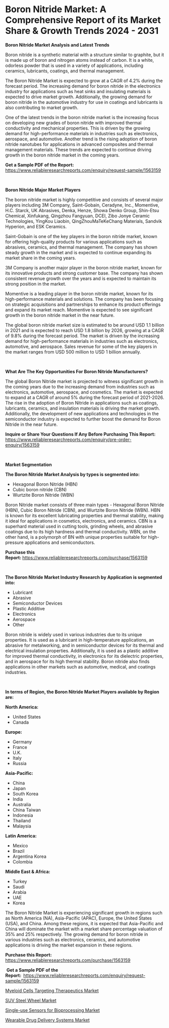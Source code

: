 <p><h1>Boron Nitride Market: A Comprehensive Report of its Market Share & Growth Trends 2024 - 2031</h1></p><p><strong>Boron Nitride Market Analysis and Latest Trends</strong></p>
<p><p>Boron nitride is a synthetic material with a structure similar to graphite, but it is made up of boron and nitrogen atoms instead of carbon. It is a white, odorless powder that is used in a variety of applications, including ceramics, lubricants, coatings, and thermal management.</p><p>The Boron Nitride Market is expected to grow at a CAGR of 4.2% during the forecast period. The increasing demand for boron nitride in the electronics industry for applications such as heat sinks and insulating materials is expected to drive market growth. Additionally, the growing demand for boron nitride in the automotive industry for use in coatings and lubricants is also contributing to market growth.</p><p>One of the latest trends in the boron nitride market is the increasing focus on developing new grades of boron nitride with improved thermal conductivity and mechanical properties. This is driven by the growing demand for high-performance materials in industries such as electronics, aerospace, and automotive. Another trend is the rising adoption of boron nitride nanotubes for applications in advanced composites and thermal management materials. These trends are expected to continue driving growth in the boron nitride market in the coming years.</p></p>
<p><strong>Get a Sample PDF of the Report:&nbsp;</strong> <a href="https://www.reliableresearchreports.com/enquiry/request-sample/1563159">https://www.reliableresearchreports.com/enquiry/request-sample/1563159</a></p>
<p>&nbsp;</p>
<p><strong>Boron Nitride Major Market Players</strong></p>
<p><p>The boron nitride market is highly competitive and consists of several major players including 3M Company, Saint-Gobain, Ceradyne, Inc., Momentive, H.C. Starck, UK Abrasives, Denka, Henze, Showa Denko Group, Shin-Etsu Chemical, Xinfukang, Qingzhou Fangyuan, DCEI, Zibo Jonye Ceramic Technologies, YingKou Liaobin, QingZhouMaTeKeChang Materials, Sandvik Hyperion, and ESK Ceramics.</p><p>Saint-Gobain is one of the key players in the boron nitride market, known for offering high-quality products for various applications such as abrasives, ceramics, and thermal management. The company has shown steady growth in the market and is expected to continue expanding its market share in the coming years. </p><p>3M Company is another major player in the boron nitride market, known for its innovative products and strong customer base. The company has shown consistent revenue growth over the years and is expected to maintain its strong position in the market.</p><p>Momentive is a leading player in the boron nitride market, known for its high-performance materials and solutions. The company has been focusing on strategic acquisitions and partnerships to enhance its product offerings and expand its market reach. Momentive is expected to see significant growth in the boron nitride market in the near future.</p><p>The global boron nitride market size is estimated to be around USD 1.1 billion in 2021 and is expected to reach USD 1.8 billion by 2026, growing at a CAGR of 9.8% during the forecast period. The market is driven by the increasing demand for high-performance materials in industries such as electronics, automotive, and aerospace. Sales revenue for some of the key players in the market ranges from USD 500 million to USD 1 billion annually.</p></p>
<p>&nbsp;</p>
<p><strong>What Are The Key Opportunities For Boron Nitride Manufacturers?</strong></p>
<p><p>The global Boron Nitride market is projected to witness significant growth in the coming years due to the increasing demand from industries such as electronics, automotive, aerospace, and cosmetics. The market is expected to expand at a CAGR of around 5% during the forecast period of 2021-2026. The rise in the adoption of Boron Nitride in applications such as coatings, lubricants, ceramics, and insulation materials is driving the market growth. Additionally, the development of new applications and technologies in the semiconductor industry is expected to further boost the demand for Boron Nitride in the near future.</p></p>
<p><strong>Inquire or Share Your Questions If Any Before Purchasing This Report:</strong> <a href="https://www.reliableresearchreports.com/enquiry/pre-order-enquiry/1563159">https://www.reliableresearchreports.com/enquiry/pre-order-enquiry/1563159</a></p>
<p>&nbsp;</p>
<p><strong>Market Segmentation</strong></p>
<p><strong>The Boron Nitride Market Analysis by types is segmented into:</strong></p>
<p><ul><li>Hexagonal Boron Nitride (HBN)</li><li>Cubic boron nitride (CBN)</li><li>Wurtzite Boron Nitride (WBN)</li></ul></p>
<p><p>Boron Nitride market consists of three main types - Hexagonal Boron Nitride (HBN), Cubic Boron Nitride (CBN), and Wurtzite Boron Nitride (WBN). HBN is known for its excellent lubricating properties and thermal stability, making it ideal for applications in cosmetics, electronics, and ceramics. CBN is a superhard material used in cutting tools, grinding wheels, and abrasive coatings due to its high hardness and thermal conductivity. WBN, on the other hand, is a polymorph of BN with unique properties suitable for high-pressure applications and semiconductors.</p></p>
<p><strong>Purchase this Report:&nbsp;</strong><a href="https://www.reliableresearchreports.com/purchase/1563159">https://www.reliableresearchreports.com/purchase/1563159</a></p>
<p>&nbsp;</p>
<p><strong>The Boron Nitride Market Industry Research by Application is segmented into:</strong></p>
<p><ul><li>Lubricant</li><li>Abrasive</li><li>Semiconductor Devices</li><li>Plastic Additive</li><li>Electronics</li><li>Aerospace</li><li>Other</li></ul></p>
<p><p>Boron nitride is widely used in various industries due to its unique properties. It is used as a lubricant in high-temperature applications, an abrasive for metalworking, and in semiconductor devices for its thermal and electrical insulation properties. Additionally, it is used as a plastic additive for improved thermal conductivity, in electronics for its dielectric properties, and in aerospace for its high thermal stability. Boron nitride also finds applications in other markets such as automotive, medical, and coatings industries.</p></p>
<p>&nbsp;</p>
<p><strong>In terms of Region, the Boron Nitride Market Players available by Region are:</strong></p>
<p>
    <p> <strong> North America: </strong>
        <ul>
            <li>United States</li>
            <li>Canada</li>
        </ul>
        </p> 
    <p> <strong> Europe: </strong>
        <ul>
            <li>Germany</li>
            <li>France</li>
            <li>U.K.</li>
            <li>Italy</li>
            <li>Russia</li>
        </ul>
        </p> 
    <p> <strong> Asia-Pacific: </strong>
        <ul>
            <li>China</li>
            <li>Japan</li>
            <li>South Korea</li>
            <li>India</li>
            <li>Australia</li>
            <li>China Taiwan</li>
            <li>Indonesia</li>
            <li>Thailand</li>
            <li>Malaysia</li>
        </ul>
        </p> 
    <p> <strong> Latin America: </strong>
        <ul>
            <li>Mexico</li>
            <li>Brazil</li>
            <li>Argentina Korea</li>
            <li>Colombia</li>
        </ul>
        </p> 
    <p> <strong> Middle East & Africa: </strong>
        <ul>
            <li>Turkey</li>
            <li>Saudi</li>
            <li>Arabia</li>
            <li>UAE</li>
            <li>Korea</li>
        </ul>
    </p>
    </p>
<p><p>The Boron Nitride Market is experiencing significant growth in regions such as North America (NA), Asia-Pacific (APAC), Europe, the United States (USA), and China. Among these regions, it is expected that Asia-Pacific and China will dominate the market with a market share percentage valuation of 35% and 25% respectively. The growing demand for boron nitride in various industries such as electronics, ceramics, and automotive applications is driving the market expansion in these regions.</p></p>
<p><strong>Purchase this Report: </strong><a href="https://www.reliableresearchreports.com/purchase/1563159">https://www.reliableresearchreports.com/purchase/1563159</a></p>
<p>&nbsp;<strong>Get a Sample PDF of the Report:&nbsp;&nbsp;</strong><a href="https://www.reliableresearchreports.com/enquiry/request-sample/1563159">https://www.reliableresearchreports.com/enquiry/request-sample/1563159</a></p>
<p><strong></strong></p>
<p><p><a href="https://view.publitas.com/reportprime-1/myeloid-cells-targeting-therapeutics-market-offer-valuable-insights-into-market-size-market-share-market-trends-and-projections-spanning-from-2023-to-2030/">Myeloid Cells Targeting Therapeutics Market</a></p><p><a href="https://funky-papaya-cf4.notion.site/SUV-Steel-Wheel-Market-Dynamics-2024-2031-Also-about-Its-Market-Trends-Projections-and-Opportunit-f3f1f10f3c1249e1969d7d08ccd88edf">SUV Steel Wheel Market</a></p><p><a href="https://view.publitas.com/reportprime-1/single-use-sensors-for-bioprocessing-market-a-comprehensive-report-of-its-market-share-growth-trends-2023-2030/">Single-use Sensors for Bioprocessing Market</a></p><p><a href="https://view.publitas.com/reportprime-1/wearable-drug-delivery-systems-market-size-growth-outlook-from-2023-to-2030-projecting-at-markets-trends-analysis-by-application-regional-outlook-and-revenue/">Wearable Drug Delivery Systems Market</a></p></p>